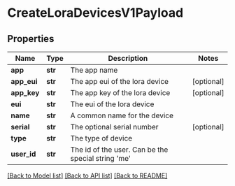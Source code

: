 # CreateLoraDevicesV1Payload

## Properties
Name | Type | Description | Notes
------------ | ------------- | ------------- | -------------
**app** | **str** | The app name | 
**app_eui** | **str** | The app eui of the lora device | [optional] 
**app_key** | **str** | The app key of the lora device | [optional] 
**eui** | **str** | The eui of the lora device | 
**name** | **str** | A common name for the device | 
**serial** | **str** | The optional serial number | [optional] 
**type** | **str** | The type of device | 
**user_id** | **str** | The id of the user. Can be the special string &#39;me&#39; | 

[[Back to Model list]](../README.md#documentation-for-models) [[Back to API list]](../README.md#documentation-for-api-endpoints) [[Back to README]](../README.md)


